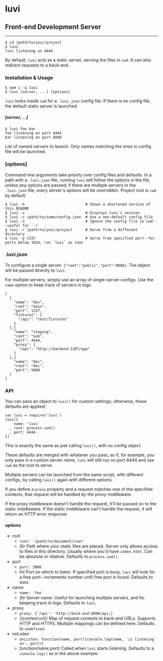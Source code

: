 # luvi

## Front-end Development Server

--------

    $ cd /path/to/your/project
    $ luvi
    luvi listening on 4444

By default, `luvi` acts as a static server, serving the files in `cwd`. It can also redirect requests to a back-end.

### Installation & Usage

    $ npm i -g luvi
    $ luvi [server, ...] [options]

`luvi` looks inside `cwd` for a `.luvi.json` config file. If there is no config file, the default static server is launched.

##### [server, ...]

    $ luvi foo bar
    foo listening on port 4444
    bar listening on port 8888

List of named servers to launch. Only names matching the ones in config file will be launched.

### [options]

Command-line arguments take priority over config files and defaults. In a path with a `.luvi.json` file, running `luvi` will follow the options in the file, unless any options are passed; if there are multiple servers in the `.luvi.json` file, every server's options will be overridden. Project root is `cwd` by default.

    $ luvi -h                            # Shows a shortened version of this README
    $ luvi -v                            # Displays luvi's version
    $ luvi -c /path/to/some/config.json  # Use a non-default config file
    $ luvi -n                            # Ignore the config file in`cwd`--useful for `-r`
    $ luvi -r /path/to/your/project      # Serve from a different directory
    $ luvi -p 1337                       # Serve from specified port--for ports below 1024, run `luvi` as root

### .luvi.json

To configure a single server: `{"root":"public","port":9090}`. The object will be passed directly to `luvi`.

For multiple servers, simply use an array of single-server configs. Use the `name` option to keep track of servers in logs.

    [
      {
        "name": "dev",
        "root": "main",
        "port": 1337,
        "fixtures": {
          "/api": "test/fixtures"
        }
      },{
        "name": "staging",
        "root": "pub",
        "port": 4444,
        "proxy": {
          "/api": "http://backend:1207/app"
        }
      },{
        "name": "doc",
        "root": "doc",
        "port": 5000
      }
    ]

### API

You can pass an object to `luvi()` for custom settings; otherwise, these defaults are applied:

    var luvi = require('luvi')
    luvi({
        name: 'luvi'
      , root: process.cwd()
      , port: 4444
    })

This is exactly the same as just calling `luvi()`, with no config object.

These defaults are merged with whatever you pass, so if, for example, you only pass in a custom server name, `luvi` will still run on port 4444 and use `cwd` as the root to serve.

Multiple servers can be launched from the same script, with different configs, by calling `luvi()` again with different options.

If you define a `proxy` property and a request matches one of the specified contexts, that request will be handled by the proxy middleware.

If the proxy middleware doesn't handle the request, it'll be passed on to the static middleware. If the static middleware can't handle the request, it will return an HTTP error response.

#### options

* root
  * `root: '/path/to/document/root'`
  * _Str_ Path where your static files are placed. Server only allows access to files in this directory. Usually where you'd have `index.html`. Can be absolute or relative. Defaults to `process.cwd()`.
* port
  * `port: 3000`
  * _Int_ Port on which to listen. If specified port is busy, `luvi` will look for a free port--increments number until free port is found. Defaults to `4444`.
* name
  * `name: 'foo'`
  * _Str_ Server name. Useful for launching multiple servers, and for keeping track in logs. Defaults to `luvi`.
* proxy
  * `proxy: {'/api': 'http://back-end:9090/api;}`
  * _({context:url})_ Map of request contexts to back-end URLs. Supports HTTP and HTTPS. Multiple mappings can be defined here. Defaults to `undefined`.
* onListen
  * `onListen: function(name, port){console.log(name, 'is listening on', port)}`
  * _function(name,port)_ Called when `luvi` starts listening. Defaults to a `console.log()` as in the above example.

